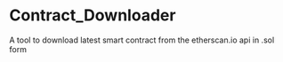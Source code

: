 # Contract_Downloader
A tool to download latest smart contract from the etherscan.io api in .sol form
